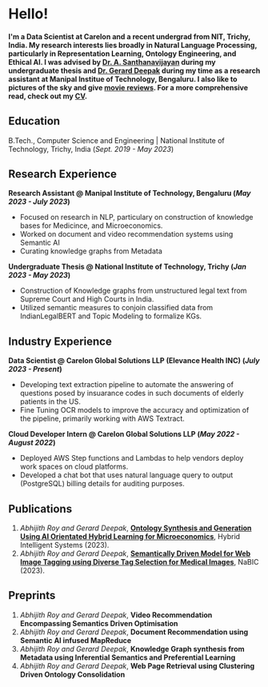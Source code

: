 # Hello!

#### I'm a Data Scientist at Carelon and a recent undergrad from NIT, Trichy, India. My research interests lies broadly in Natural Language Processing, particularly in Representation Learning, Ontology Engineering, and Ethical AI. I was advised by [Dr. A. Santhanavijayan](https://nitt.irins.org/profile/93079) during my undergraduate thesis and [Dr. Gerard Deepak](https://scholar.google.com/citations?user=miP5DQ8AAAAJ&hl=en) during my time as a research assistant at Manipal Institue of Technology, Bengaluru.  I also like to pictures of the sky and give [movie reviews](https://letterboxd.com/feluba/). For a more comprehensive read, check out my [CV](pdf/abhijithscv.pdf). 

## Education 			        		
B.Tech., Computer Science and Engineering | National Institute of Technology, Trichy, India (_Sept. 2019 - May 2023_)

## Research Experience
**Research Assistant @ Manipal Institute of Technology, Bengaluru (_May 2023 - July 2023_)**
- Focused on research in NLP, particulary on construction of knowledge bases for Medicince, and Microeconomics.
- Worked on document and video recommendation systems using Semantic AI
- Curating knowledge graphs from Metadata

**Undergraduate Thesis @ National Institute of Technology, Trichy (_Jan 2023 - May 2023_)**
- Construction of Knowledge graphs from unstructured legal text from Supreme Court and High Courts in India.
- Utilized semantic measures to conjoin classified data from IndianLegalBERT and Topic Modeling to formalize KGs.

## Industry Experience
**Data Scientist @ Carelon Global Solutions LLP (Elevance Health INC) (_July 2023 - Present_)**
- Developing text extraction pipeline to automate the answering of questions posed by insuarance codes in such documents of elderly patients in the US.
- Fine Tuning OCR models to improve the accuracy and optimization of the pipeline, primarily working with AWS Textract.

**Cloud Developer Intern @ Carelon Global Solutions LLP (_May 2022 - August 2022_)**
- Deployed AWS Step functions and Lambdas to help vendors deploy work spaces on cloud platforms.
- Developed a chat bot that uses natural language query to output (PostgreSQL) billing details for auditing purposes. 

## Publications
1. *Abhijith Roy and Gerard Deepak*, **[Ontology Synthesis and Generation Using AI Orientated Hybrid Learning for Microeconomics](pdf/AbhijithRoyHIS.pdf)**, Hybrid Intelligent Systems (2023).
2. *Abhijith Roy and Gerard Deepak*, **[Semantically Driven Model for Web Image Tagging using Diverse Tag Selection for Medical Images](pdf/SDDS3.pdf)**, NaBIC (2023).

## Preprints
1. *Abhijith Roy and Gerard Deepak*, **Video Recommendation Encompassing Semantics Driven Optimisation**
2. *Abhijith Roy and Gerard Deepak*, **Document Recommendation using Semantic AI infused MapReduce**
3. *Abhijith Roy and Gerard Deepak*, **Knowledge Graph synthesis from Metadata using Inferential Semantics and Preferential Learning**
4. *Abhijith Roy and Gerard Deepak*, **Web Page Retrieval using Clustering Driven Ontology Consolidation**



